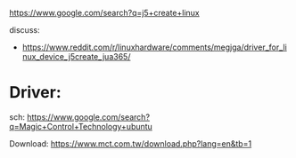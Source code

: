 https://www.google.com/search?q=j5+create+linux

discuss:
- https://www.reddit.com/r/linuxhardware/comments/megjga/driver_for_linux_device_j5create_jua365/

# Driver:
sch: https://www.google.com/search?q=Magic+Control+Technology+ubuntu

Download:
https://www.mct.com.tw/download.php?lang=en&tb=1
